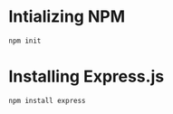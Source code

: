 # Intializing NPM
```terminal
npm init
```
# Installing Express.js
```terminal
npm install express
```
